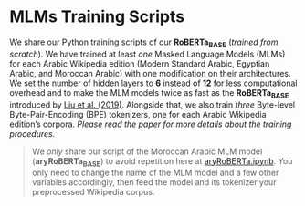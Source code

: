 # MLMs Training Scripts
We share our Python training scripts of our **RoBERTa<sub>BASE</sub>** (*trained from scratch*). We have trained at least *one* Masked Language Models (MLMs) for each Arabic Wikipedia edition (Modern Standard Arabic, Egyptian Arabic, and Moroccan Arabic) with one modification on their architectures. We set the number of hidden layers to **6** instead of **12** for less computational overhead and to make the MLM models twice as fast as the **RoBERTa<sub>BASE</sub>** introduced by [Liu et al. (2019)](https://arxiv.org/abs/1907.11692). Alongside that, we also train *three* Byte-level Byte-Pair-Encoding (BPE) tokenizers, one for each Arabic Wikipedia edition’s corpora. *Please read the paper for more details about the training procedures.*

> We *only* share our script of the Moroccan Arabic MLM model (**aryRoBERTa<sub>BASE</sub>**) to avoid repetition here at [aryRoBERTa.ipynb](https://github.com/SaiedAlshahrani/performance-implications/blob/main/Language-Modeling-Evals/MLMs-Training-Scripts/aryRoBERTa.ipynb). You only need to change the name of the MLM model and a few other variables accordingly, then feed the model and its tokenizer your preprocessed Wikipedia corpus.

